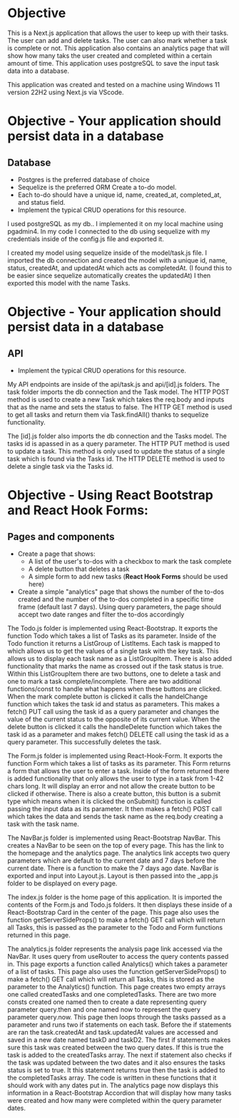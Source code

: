 # Objective

This is a Next.js application that allows the user to keep up with their tasks. The user can add and delete tasks. The user can also mark whether a task is complete or not. This application also contains an analytics page that will show how many taks the user created and completed within a certain amount of time. This application uses postgreSQL to save the input task data into a database. 

This application was created and tested on a machine using Windows 11 version 22H2 using Next.js via VScode. 

# Objective - Your application should persist data in a database 
## Database
-   Postgres is the preferred database of choice 
-   Sequelize is the preferred ORM Create a to-do model. 
-   Each to-do should have a unique id, name, created_at, completed_at, and status field.
-   Implement the typical CRUD operations for this resource.

I used postgreSQL as my db.. I implemented it on my local machine using pgadmin4. In my code I connected to the db using sequelize with my credentials inside of the config.js file and exported it. 

I created my model using sequelize inside of the model/task.js file. I imported the db connection and created the model with a unique id, name, status, createdAt, and updatedAt which acts as completedAt. (I found this to be easier since sequelize automatically creates the updatedAt) I then exported this model with the name Tasks. 

# Objective - Your application should persist data in a database 
## API

-   Implement the typical CRUD operations for this resource.

My API endpoints are inside of the api/task.js and api/[id].js folders. The task folder imports the db connection and the Task model. The HTTP POST method is used to create a new Task which takes the req.body and inputs that as the name and sets the status to false. The HTTP GET method is used to get all tasks and return them via Task.findAll() thanks to sequelize functionality.

The [id].js folder also imports the db connection and the Tasks model. The tasks id is apassed in as a query parameter. The HTTP PUT method is used to update a task. This method is only used to update the status of a single task which is found via the Tasks id. The HTTP DELETE method is used to delete a single task via the Tasks id. 

# Objective - Using **React Bootstrap** and **React Hook Forms**:
## Pages and components

-   Create a page that shows:
    -   A list of the user's to-dos with a checkbox to mark the task complete
    -   A delete button that deletes a task
    -   A simple form to add new tasks (**React Hook Forms** should be used here)
-   Create a simple "analytics" page that shows the number of the to-dos created and the number of the to-dos completed in a specific time frame (default last 7 days). Using query parameters, the page should accept two date ranges and filter the to-dos accordingly


The Todo.js folder is implemented using React-Bootstrap. It exports the function Todo which takes a list of Tasks as its parameter.  Inside of the Todo function it returns a ListGroup of ListItems. Each task is mapped to which allows us to get the values of a single task with the key task. This allows us to display each task name as a ListGroupItem. There is also added functionality that marks the name as crossed out if the task status is true. Within this ListGroupItem there are two buttons, one to delete a task and one to mark a task complete/incomplete. There are two additional functions/const to handle what happens when these buttons are clicked. When the mark complete button is clicked it calls the handelChange function which takes the task id and status as parameters. This makes a fetch() PUT call using the task id as a query parameter and changes the value of the current status to the opposite of its current value. When the delete button is clicked it calls the handleDelete function which takes the task id as a parameter and makes fetch() DELETE call using the task id as a query parameter. This successfully deletes the task. 

The Form.js folder is implemented using React-Hook-Form. It exports the function Form which takes a list of tasks as its parameter. This Form returns a form that allows the user to enter a task. Inside of the form returned there is added functionality that only allows the user to type in a task from 1-42 chars long. It will display an error and not allow the create button to be clicked if otherwise. There is also a create button, this button is a submit type which means when it is clicked the onSubmit() function is called passing the input data as its parameter. It then makes a fetch() POST call which takes the data and sends the task name as the req.body creating a task with the task name. 

The NavBar.js folder is implemented using React-Bootstrap NavBar. This creates a NavBar to be seen on the top of every page. This has the link to the homepage and the analytics page. The analytics link accepts two query parameters which are default to the current date and 7 days before the current date. There is a function to make the 7 days ago date. NavBar is exported and input into Layout.js. Layout is then passed into the _app.js folder to be displayed on every page. 

The index.js folder is the home page of this application. It is imported the contents of the Form.js and Todo.js folders. It then displays these inside of a React-Bootstrap Card in the center of the page. This page also uses the function getServerSideProps() to make a fetch() GET call which will return all Tasks, this is passed as the parameter to the Todo and Form functions returned in this page. 

The analytics.js folder represents the analysis page link accessed via the NavBar. It uses query from useRouter to access the query contents passed in. This page exports a function called Analytics() which takes a parameter of a list of tasks. This page also uses the function getServerSideProps() to make a fetch() GET call which will return all Tasks, this is stored as the parameter to the Analytics() function. This page creates two empty arrays one called createdTasks and one completedTasks. There are two more consts created one named then to create a date representing  query parameter query.then and one named now to represent the query parameter query.now. This page then loops through the tasks passed as a parameter and runs two if statements on each task. Before the if statements are ran the task.createdAt and task.updatedAt values are accessed and saved in a new date named taskD and taskD2. The first if statements makes sure this task was created between the two query dates. If this is true the task is added to the createdTasks array. The next if statement also checks if the task was updated between the two dates and it also ensures the tasks status is set to true. It this statement returns true then the task is added to the completedTasks array. The code is written in these functions that it should work with any dates put in. The analytics page now displays this information in a React-Bootstrap Accordion that will display how many tasks were created and how many were completed within the query parameter dates. 
